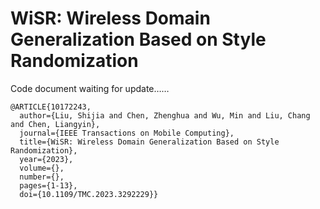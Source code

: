 # WiSR: Wireless Domain Generalization Based on Style Randomization

Code document waiting for update……



    @ARTICLE{10172243,
      author={Liu, Shijia and Chen, Zhenghua and Wu, Min and Liu, Chang and Chen, Liangyin},
      journal={IEEE Transactions on Mobile Computing}, 
      title={WiSR: Wireless Domain Generalization Based on Style Randomization}, 
      year={2023},
      volume={},
      number={},
      pages={1-13},
      doi={10.1109/TMC.2023.3292229}}
      
